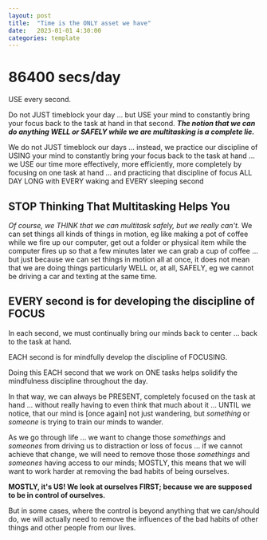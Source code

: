 ```yaml
---
layout: post
title:  "Time is the ONLY asset we have"
date:   2023-01-01 4:30:00
categories: template
---
```



# 86400 secs/day

USE every second.

Do not JUST timeblock your day ... but USE your mind to constantly bring your focus back to the task at hand in that second. ***The notion that we can do anything WELL or SAFELY while we are multitasking is a complete lie.*** 

We do not JUST timeblock our days ... instead, we practice our discipline of USING your mind to constantly bring your focus back to the task at hand ... we USE our time more effectively, more efficiently, more completely by focusing on one task at hand ... and practicing that discipline of focus ALL DAY LONG with EVERY waking and EVERY sleeping second 

## STOP Thinking That Multitasking Helps You

*Of course, we THINK that we can multitask safely, but we really can't.* We can set things all kinds of things in motion, eg like making a pot of coffee while we fire up our computer, get out a folder or physical item while the computer fires up so that a few minutes later we can grab a cup of coffee ... but just because we can set things in motion all at once, it does not mean that we are doing things particularly WELL or, at all, SAFELY, eg we cannot be driving a car and texting at the same time. 

## EVERY second is for developing the discipline of FOCUS

In each second, we must continually bring our minds back to center ... back to the task at hand.

EACH second is for mindfully develop the discipline of FOCUSING.

Doing this EACH second that we work on ONE tasks helps solidify the mindfulness discipline throughout the day.

In that way, we can always be PRESENT, completely focused on the task at hand ... without really having to even think that much about it ... UNTIL we notice, that our mind is [once again] not just wandering, but *something* or *someone* is trying to train our minds to wander. 

As we go through life ... we want to change those *somethings* and *someones* from driving us to distraction or loss of focus ... if we cannot achieve that change, we will need to remove those those *somethings* and *someones* having access to our minds; MOSTLY, this means that we will want to work harder at removing the bad habits of being ourselves.

**MOSTLY, it's US!  We look at ourselves FIRST; because we are supposed to be in control of ourselves.** 

But in some cases, where the control is beyond anything that we can/should do, we will actually need to remove the influences of the bad habits of other things and other people from our lives.

